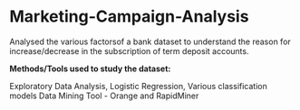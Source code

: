 # Marketing-Campaign-Analysis
Analysed the various factorsof a bank dataset to understand the reason for increase/decrease in the subscription of term deposit accounts. 

**Methods/Tools used to study the dataset:**

Exploratory Data Analysis,
Logistic Regression,
Various classification models
Data Mining Tool - Orange and RapidMiner

